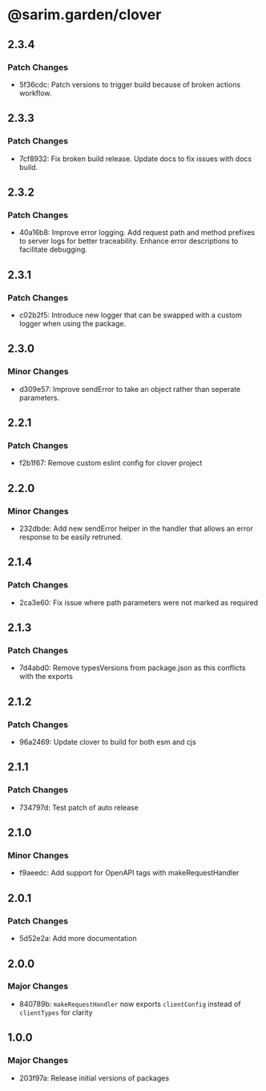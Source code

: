 # @sarim.garden/clover

## 2.3.4

### Patch Changes

- 5f36cdc: Patch versions to trigger build because of broken actions workflow.

## 2.3.3

### Patch Changes

- 7cf8932: Fix broken build release. Update docs to fix issues with docs build.

## 2.3.2

### Patch Changes

- 40a16b8: Improve error logging. Add request path and method prefixes to server logs for better traceability. Enhance error descriptions to facilitate debugging.

## 2.3.1

### Patch Changes

- c02b2f5: Introduce new logger that can be swapped with a custom logger when using the package.

## 2.3.0

### Minor Changes

- d309e57: Improve sendError to take an object rather than seperate parameters.

## 2.2.1

### Patch Changes

- f2b1f67: Remove custom eslint config for clover project

## 2.2.0

### Minor Changes

- 232dbde: Add new sendError helper in the handler that allows an error response to be easily retruned.

## 2.1.4

### Patch Changes

- 2ca3e60: Fix issue where path parameters were not marked as required

## 2.1.3

### Patch Changes

- 7d4abd0: Remove typesVersions from package.json as this conflicts with the exports

## 2.1.2

### Patch Changes

- 96a2469: Update clover to build for both esm and cjs

## 2.1.1

### Patch Changes

- 734797d: Test patch of auto release

## 2.1.0

### Minor Changes

- f9aeedc: Add support for OpenAPI tags with makeRequestHandler

## 2.0.1

### Patch Changes

- 5d52e2a: Add more documentation

## 2.0.0

### Major Changes

- 840789b: `makeRequestHandler` now exports `clientConfig` instead of `clientTypes` for clarity

## 1.0.0

### Major Changes

- 203f97a: Release initial versions of packages
